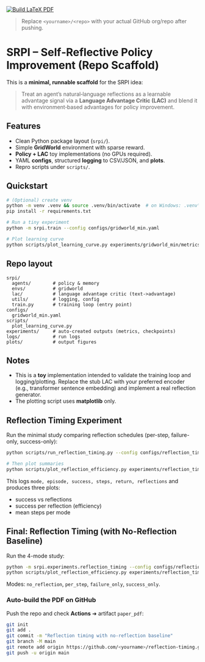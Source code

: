 
[![Build LaTeX PDF](https://github.com/<yourname>/<repo>/actions/workflows/latex.yml/badge.svg)](https://github.com/<yourname>/<repo>/actions/workflows/latex.yml)

> Replace `<yourname>/<repo>` with your actual GitHub org/repo after pushing.

# SRPI – Self‑Reflective Policy Improvement (Repo Scaffold)

This is a **minimal, runnable scaffold** for the SRPI idea:
> Treat an agent’s natural‑language reflections as a learnable advantage signal via a **Language Advantage Critic (LAC)** and blend it with environment‑based advantages for policy improvement.

## Features
- Clean Python package layout (`srpi/`).
- Simple **GridWorld** environment with sparse reward.
- **Policy + LAC** toy implementations (no GPUs required).
- YAML **configs**, structured **logging** to CSV/JSON, and **plots**.
- Repro scripts under `scripts/`.

## Quickstart
```bash
# (Optional) create venv
python -m venv .venv && source .venv/bin/activate  # on Windows: .venv\Scripts\activate
pip install -r requirements.txt

# Run a tiny experiment
python -m srpi.train --config configs/gridworld_min.yaml

# Plot learning curve
python scripts/plot_learning_curve.py experiments/gridworld_min/metrics.csv plots/learning_curve.png
```

## Repo layout
```
srpi/
  agents/        # policy & memory
  envs/          # gridworld
  lac/           # language advantage critic (text->advantage)
  utils/         # logging, config
  train.py       # training loop (entry point)
configs/
  gridworld_min.yaml
scripts/
  plot_learning_curve.py
experiments/     # auto-created outputs (metrics, checkpoints)
logs/            # run logs
plots/           # output figures
```

## Notes
- This is a **toy** implementation intended to validate the training loop and logging/plotting. Replace the stub LAC with your preferred encoder (e.g., transformer sentence embedding) and implement a real reflection generator.
- The plotting script uses **matplotlib** only.


## Reflection Timing Experiment
Run the minimal study comparing reflection schedules (per-step, failure-only, success-only):

```bash
python scripts/run_reflection_timing.py --config configs/reflection_timing.yaml

# Then plot summaries
python scripts/plot_reflection_efficiency.py experiments/reflection_timing/reflection_timing_metrics.csv plots/reflection_timing.png
```
This logs `mode, episode, success, steps, return, reflections` and produces three plots:
- success vs reflections
- success per reflection (efficiency)
- mean steps per mode


## Final: Reflection Timing (with No-Reflection Baseline)

Run the 4-mode study:

```bash
python -m srpi.experiments.reflection_timing --config configs/reflection_timing.yaml
python scripts/plot_reflection_efficiency.py experiments/reflection_timing/reflection_timing_metrics.csv plots/reflection_timing.png
```

Modes: `no_reflection`, `per_step`, `failure_only`, `success_only`.

### Auto-build the PDF on GitHub
Push the repo and check **Actions** ➜ artifact `paper_pdf`:

```bash
git init
git add .
git commit -m "Reflection timing with no-reflection baseline"
git branch -M main
git remote add origin https://github.com/<yourname>/reflection-timing.git
git push -u origin main
```

